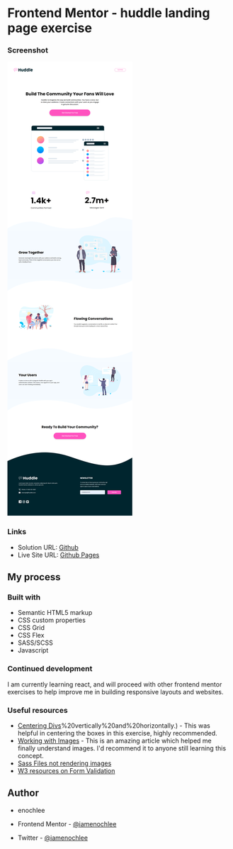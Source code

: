 # Frontend Mentor - huddle landing page exercise

### Screenshot

![](images/Frontend%20Mentor%20_%20Huddle%20landing%20page%20with%20curved%20sections.png)

### Links

- Solution URL: [Github](https://github.com/iamenochlee/frontendmentor/stats-preview-card-component-main/)
- Live Site URL: [Github Pages](https://iamenochlee.github.io/frontendmentor/stats-preview-card-component-main/)

## My process

### Built with

- Semantic HTML5 markup
- CSS custom properties
- CSS Grid
- CSS Flex
- SASS/SCSS
- Javascript


### Continued development

I am currently learning react, and will proceed with other frontend mentor exercises to help improve me in building responsive layouts and websites.

### Useful resources

- [Centering Divs](https://blog.hubspot.com/website/center-div-css#:~:text=You%20can%20do%20this%20by,the%20div)%20vertically%20and%20horizontally.) - This was helpful in centering the boxes in this exercise, highly recommended.
- [Working with Images](https://www.w3schools.com/css/css3_images.asp) - This is an amazing article which helped me finally understand images. I'd recommend it to anyone still learning this concept.
- [Sass Files not rendering images](https://stackoverflow.com/questions/50205831/my-scss-files-wont-load-on-github-html-pages-for-some-reason)
- [W3 resources on Form Validation](https://www.w3resource.com/javascript/form/javascript-sample-registration-form-validation.php)


## Author

- enochlee

- Frontend Mentor - [@iamenochlee](https://www.frontendmentor.io/profile/iamenochlee)
- Twitter - [@iamenochlee](https://twitter.com/iamenochlee)
